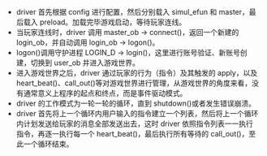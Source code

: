 - driver 首先根据 config 进行配置，然后分别载入 simul_efun 和 master，最后载入 preload。加载完毕游戏启动，等待玩家连线。
- 当玩家连线时，driver 调用 master_ob -> connect()，返回一个新建的 login_ob，并自动调用 login_ob -> logon()。
- logon()调用守护进程 LOGIN_D -> login()，这里进行账号验证、新账号创建，切换到 user_ob 并进入游戏世界。
- 进入游戏世界之后，driver 通过玩家的行为（指令）及其触发的 apply，以及 heart_beat()、call_out()等对游戏世界进行管理，从游戏世界的角度来看，没有通常意义上程序的起点和终点，而是事件驱动模式。
- driver 的工作模式为一轮一轮的循环，直到 shutdown()或者发生错误崩溃。
- driver 首先将上一个循环内用户输入的指令建立一个列表，然后将上一个循环内计划发送给玩家的消息全部发送出去，这时 driver 依照指令列表一一执行指令，再逐一执行每一个 heart_beat()，最后执行所有等待的 call_out()，至此一个循环结束。
